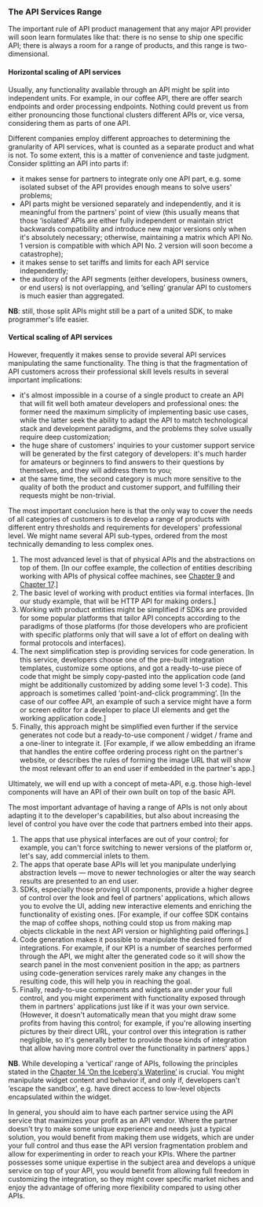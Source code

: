 ### The API Services Range

The important rule of API product management that any major API provider will soon learn formulates like that: there is no sense to ship one specific API; there is always a room for a range of products, and this range is two-dimensional.

#### Horizontal scaling of API services

Usually, any functionality available through an API might be split into independent units. For example, in our coffee API, there are offer search endpoints and order processing endpoints. Nothing could prevent us from either pronouncing those functional clusters different APIs or, vice versa, considering them as parts of one API.

Different companies employ different approaches to determining the granularity of API services, what is counted as a separate product and what is not. To some extent, this is a matter of convenience and taste judgment. Consider splitting an API into parts if:
  * it makes sense for partners to integrate only one API part, e.g. some isolated subset of the API provides enough means to solve users' problems;
  * API parts might be versioned separately and independently, and it is meaningful from the partners' point of view (this usually means that those ‘isolated’ APIs are either fully independent or maintain strict backwards compatibility and introduce new major versions only when it's absolutely necessary; otherwise, maintaining a matrix which API No. 1 version is compatible with which API No. 2 version will soon become a catastrophe);
  * it makes sense to set tariffs and limits for each API service independently;
  * the auditory of the API segments (either developers, business owners, or end users) is not overlapping, and ‘selling’ granular API to customers is much easier than aggregated.

**NB**: still, those split APIs might still be a part of a united SDK, to make programmer's life easier.

#### Vertical scaling of API services

However, frequently it makes sense to provide several API services manipulating the same functionality. The thing is that the fragmentation of API customers across their professional skill levels results in several important implications:
  * it's almost impossible in a course of a single product to create an API that will fit well both amateur developers and professional ones: the former need the maximum simplicity of implementing basic use cases, while the latter seek the ability to adapt the API to match technological stack and development paradigms, and the problems they solve usually require deep customization;
  * the huge share of customers' inquiries to your customer support service will be generated by the first category of developers: it's much harder for amateurs or beginners to find answers to their questions by themselves, and they will address them to you;
  * at the same time, the second category is much more sensitive to the quality of both the product and customer support, and fulfilling their requests might be non-trivial.

The most important conclusion here is that the only way to cover the needs of all categories of customers is to develop a range of products with different entry thresholds and requirements for developers' professional level. We might name several API sub-types, ordered from the most technically demanding to less complex ones.
  1. The most advanced level is that of physical APIs and the abstractions on top of them. [In our coffee example, the collection of entities describing working with APIs of physical coffee machines, see [Chapter 9](#chapter-9) and [Chapter 17](#chapter-17).]
  2. The basic level of working with product entities via formal interfaces. [In our study example, that will be HTTP API for making orders.]
  3. Working with product entities might be simplified if SDKs are provided for some popular platforms that tailor API concepts according to the paradigms of those platforms (for those developers who are proficient with specific platforms only that will save a lot of effort on dealing with formal protocols and interfaces).
  4. The next simplification step is providing services for code generation. In this service, developers choose one of the pre-built integration templates, customize some options, and got a ready-to-use piece of code that might be simply copy-pasted into the application code (and might be additionally customized by adding some level 1-3 code). This approach is sometimes called ‘point-and-click programming’. [In the case of our coffee API, an example of such a service might have a form or screen editor for a developer to place UI elements and get the working application code.]
  5. Finally, this approach might be simplified even further if the service generates not code but a ready-to-use component / widget / frame and a one-liner to integrate it. [For example, if we allow embedding an iframe that handles the entire coffee ordering process right on the partner's website, or describes the rules of forming the image URL that will show the most relevant offer to an end user if embedded in the partner's app.]

Ultimately, we will end up with a concept of meta-API, e.g. those high-level components will have an API of their own built on top of the basic API.

The most important advantage of having a range of APIs is not only about adapting it to the developer's capabilities, but also about increasing the level of control you have over the code that partners embed into their apps.
  1. The apps that use physical interfaces are out of your control; for example, you can't force switching to newer versions of the platform or, let's say, add commercial inlets to them.
  2. The apps that operate base APIs will let you manipulate underlying abstraction levels — move to newer technologies or alter the way search results are presented to an end user.
  3. SDKs, especially those proving UI components, provide a higher degree of control over the look and feel of partners' applications, which allows you to evolve the UI, adding new interactive elements and enriching the functionality of existing ones. [For example, if our coffee SDK contains the map of coffee shops, nothing could stop us from making map objects clickable in the next API version or highlighting paid offerings.]
  4. Code generation makes it possible to manipulate the desired form of integrations. For example, if our KPI is a number of searches performed through the API, we might alter the generated code so it will show the search panel in the most convenient position in the app; as partners using code-generation services rarely make any changes in the resulting code, this will help you in reaching the goal.
  5. Finally, ready-to-use components and widgets are under your full control, and you might experiment with functionality exposed through them in partners' applications just like if it was your own service. (However, it doesn't automatically mean that you might draw some profits from having this control; for example, if you're allowing inserting pictures by their direct URL, your control over this integration is rather negligible, so it's generally better to provide those kinds of integration that allow having more control over the functionality in partners' apps.)

  **NB**. While developing a ‘vertical’ range of APIs, following the principles stated in the [Chapter 14 ‘On the Iceberg's Waterline’](#chapter-14) is crucial. You might manipulate widget content and behavior if, and only if, developers can't ‘escape the sandbox’, e.g. have direct access to low-level objects encapsulated within the widget.

In general, you should aim to have each partner service using the API service that maximizes your profit as an API vendor. Where the partner doesn't try to make some unique experience and needs just a typical solution, you would benefit from making them use widgets, which are under your full control and thus ease the API version fragmentation problem and allow for experimenting in order to reach your KPIs. Where the partner possesses some unique expertise in the subject area and develops a unique service on top of your API, you would benefit from allowing full freedom in customizing the integration, so they might cover specific market niches and enjoy the advantage of offering more flexibility compared to using other APIs.
